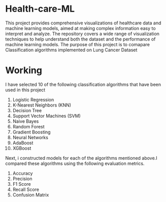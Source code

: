 # Health-care-ML
This project provides comprehensive visualizations of healthcare data and machine learning models, aimed at making complex information easy to interpret and analyze. The repository covers a wide range of visualization techniques to help understand both the dataset and the performance of machine learning models.
The purpose of this project is to comapare Classification algorithms implemented on Lung Cancer Dataset

# Working

I have selected 10 of the following classification algorithms that have been used in this project

  1.  Logistic Regression
  2.  K-Nearest Neighbors (KNN)
  3.  Decision Tree
  4.  Support Vector Machines (SVM)
  5.  Naive Bayes
  6.  Random Forest
  7.  Gradient Boosting
  8.  Neural Networks
  9.  AdaBoost
  10. XGBoost

Next, i constructed models for each of the algorithms mentioned above.I compared these algorithms using the following evaluation metrics.

1.  Accuracy
2.  Precision
3.  F1 Score
4.  Recall Score
5.  Confusion Matrix
